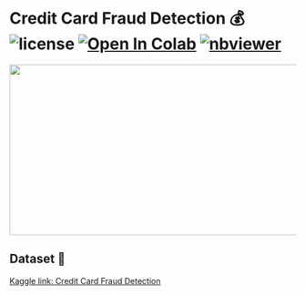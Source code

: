 # Credit Card Fraud Detection 💰 ![license](https://img.shields.io/github/license/Pegah-Ardehkhani/Credit-Card-Fraud-Detection.svg) <a href="https://colab.research.google.com/github/Pegah-Ardehkhani/Credit-Card-Fraud-Detection/blob/main/Credit%20Card%20Fraud%20Detection.ipynb" target="_parent\"><img src="https://colab.research.google.com/assets/colab-badge.svg" alt="Open In Colab"/></a> [![nbviewer](https://img.shields.io/badge/render-nbviewer-orange.svg)](https://nbviewer.org/github/Pegah-Ardehkhani/Credit-Card-Fraud-Detection/blob/main/Credit%20Card%20Fraud%20Detection.ipynb)

<p align="center">
  <img width="600" height="300" src="https://us1.discourse-cdn.com/flex020/uploads/jupiter/original/2X/9/9f61e0df0275246644dd8ed7b2739ffdd569d899.gif">
</p>

## Dataset 📔

[Kaggle link: Credit Card Fraud Detection](https://www.kaggle.com/datasets/mlg-ulb/creditcardfraud)
